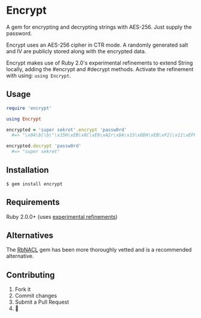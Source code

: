 # Encrypt

A gem for encrypting and decrypting strings with AES-256. Just supply the password.

Encrypt uses an AES-256 cipher in CTR mode. A randomly generated salt and IV are publicly stored along with the encrypted data.

Encrypt makes use of Ruby 2.0's experimental refinements to extend String locally, adding the #encrypt and #decrypt methods. Activate the refinement with using: `using Encrypt`.

## Usage

```ruby
require 'encrypt'

using Encrypt

encrypted = 'super sekret'.encrypt 'passw0rd'
  #=> "\x04\b[\b\"\x15H\xEB\x8C\xE6\xA2r\xDA\x15\xDDH\xEB\xF2|\x11\xEFF\"\x15\xE9\xBB\xB1\xCEO\xB6Y\x19zk\xDD\xD5\x9A\xBD\x01\xF5\"\x11F/1\x1D;2g\xFC\xB8np\xBC"

encrypted.decrypt 'passw0rd'
  #=> "super sekret"
```

## Installation

    $ gem install encrypt
    
## Requirements

Ruby 2.0.0+ (uses [experimental refinements](http://www.ruby-doc.org/core-2.0/doc/syntax/refinements_rdoc.html))

## Alternatives
The [RbNACL](https://github.com/cryptosphere/rbnacl#readme) gem has been more thoroughly vetted and is a recommended alternative.

## Contributing

1. Fork it
2. Commit changes
3. Submit a Pull Request
4.  :pineapple:

